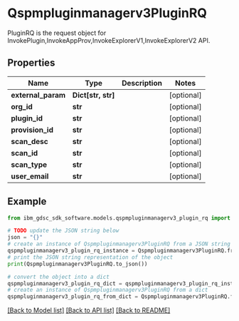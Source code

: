# Qspmpluginmanagerv3PluginRQ

PluginRQ is the request object for InvokePlugin,InvokeAppProv,InvokeExplorerV1,InvokeExplorerV2 API.

## Properties

Name | Type | Description | Notes
------------ | ------------- | ------------- | -------------
**external_param** | **Dict[str, str]** |  | [optional] 
**org_id** | **str** |  | [optional] 
**plugin_id** | **str** |  | [optional] 
**provision_id** | **str** |  | [optional] 
**scan_desc** | **str** |  | [optional] 
**scan_id** | **str** |  | [optional] 
**scan_type** | **str** |  | [optional] 
**user_email** | **str** |  | [optional] 

## Example

```python
from ibm_gdsc_sdk_software.models.qspmpluginmanagerv3_plugin_rq import Qspmpluginmanagerv3PluginRQ

# TODO update the JSON string below
json = "{}"
# create an instance of Qspmpluginmanagerv3PluginRQ from a JSON string
qspmpluginmanagerv3_plugin_rq_instance = Qspmpluginmanagerv3PluginRQ.from_json(json)
# print the JSON string representation of the object
print(Qspmpluginmanagerv3PluginRQ.to_json())

# convert the object into a dict
qspmpluginmanagerv3_plugin_rq_dict = qspmpluginmanagerv3_plugin_rq_instance.to_dict()
# create an instance of Qspmpluginmanagerv3PluginRQ from a dict
qspmpluginmanagerv3_plugin_rq_from_dict = Qspmpluginmanagerv3PluginRQ.from_dict(qspmpluginmanagerv3_plugin_rq_dict)
```
[[Back to Model list]](../README.md#documentation-for-models) [[Back to API list]](../README.md#documentation-for-api-endpoints) [[Back to README]](../README.md)


